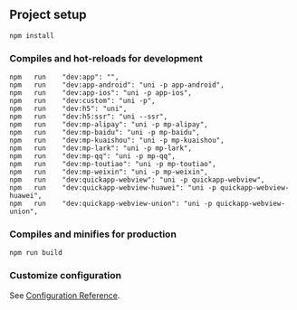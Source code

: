## Project setup
```
npm install
```

### Compiles and hot-reloads for development
```
npm   run    "dev:app": "",
npm   run    "dev:app-android": "uni -p app-android",
npm   run    "dev:app-ios": "uni -p app-ios",
npm   run    "dev:custom": "uni -p",
npm   run    "dev:h5": "uni",
npm   run    "dev:h5:ssr": "uni --ssr",
npm   run    "dev:mp-alipay": "uni -p mp-alipay",
npm   run    "dev:mp-baidu": "uni -p mp-baidu",
npm   run    "dev:mp-kuaishou": "uni -p mp-kuaishou",
npm   run    "dev:mp-lark": "uni -p mp-lark",
npm   run    "dev:mp-qq": "uni -p mp-qq",
npm   run    "dev:mp-toutiao": "uni -p mp-toutiao",
npm   run    "dev:mp-weixin": "uni -p mp-weixin",
npm   run    "dev:quickapp-webview": "uni -p quickapp-webview",
npm   run    "dev:quickapp-webview-huawei": "uni -p quickapp-webview-huawei",
npm   run    "dev:quickapp-webview-union": "uni -p quickapp-webview-union",
```

### Compiles and minifies for production
```
npm run build
```


### Customize configuration
See [Configuration Reference](https://cli.vuejs.org/config/).
